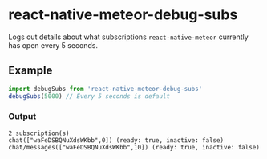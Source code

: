 # react-native-meteor-debug-subs

Logs out details about what subscriptions `react-native-meteor` currently has open every 5 seconds.

## Example

```js
import debugSubs from 'react-native-meteor-debug-subs'
debugSubs(5000) // Every 5 seconds is default
```

### Output

```
2 subscription(s)
chat(["waFeDSBQNuXdsWKbb",0]) (ready: true, inactive: false)
chat/messages(["waFeDSBQNuXdsWKbb",10]) (ready: true, inactive: false)
```
